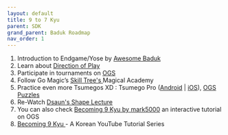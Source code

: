 ```yaml
---
layout: default
title: 9 to 7 Kyu
parent: SDK
grand_parent: Baduk Roadmap
nav_order: 1
---
```


1) Introduction to Endgame/Yose by <a href="https://youtu.be/Cg73RgJRVlk" target="_blank">Awesome Baduk</a> <br>
2) Learn about <a href="https://youtu.be/kIvvapIgbZk" target="_blank">Direction of Play</a> <br>
3) Participate in tournaments on <a href="https://online-go.com/" target="_blank"> OGS </a> <br>
4) Follow Go Magic’s <a href="https://gomagic.org/go-problems/" target="_blank"> Skill Tree's </a> Magical Academy <br>
5) Practice even more Tsumegos XD : Tsumego Pro (<a href="https://play.google.com/store/apps/details?id=net.lrstudios.android.tsumego_workshop" target="_blank">Android</a> | <a href="https://apps.apple.com/us/app/tsumego-pro-go-problems/id892041876" target="_blank">iOS</a>), <a href="https://online-go.com/puzzles" target="_blank">OGS Puzzles</a> <br>
6) Re-Watch <a href="https://www.youtube.com/watch?v=JKBh8FGK9bU" target="_blank"> Dsaun's Shape Lecture</a>
7) You can also check <a href="https://forums.online-go.com/t/becoming-9-kyu-a-series-for-beginners/3809" target="_blank"> Becoming 9 Kyu by mark5000</a> an interactive tutorial on OGS
8) <a href="https://www.youtube.com/playlist?list=PLO5jVlKbZT22OSvlFhdiLboMSQtPJ5Qhr" target="_blank"> Becoming 9 Kyu </a>- A Korean YouTube Tutorial Series
